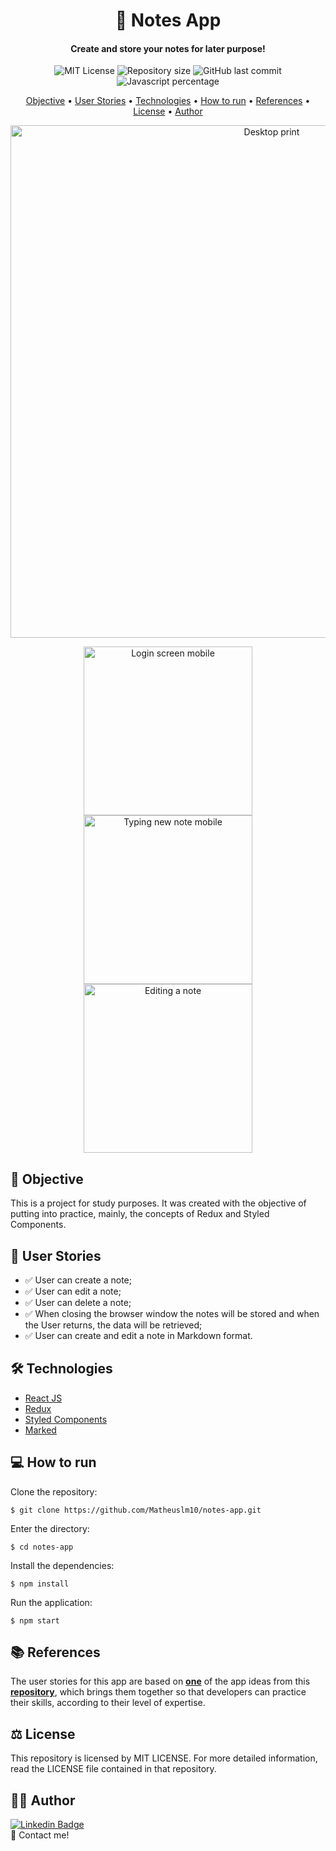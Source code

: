 <h1 align="center">
    &#128221; Notes App    
</h1>
<h4 align="center">
  Create and store your notes for later purpose!
</h4>

<p align="center">
  <img alt="MIT License" src="https://img.shields.io/github/license/Matheuslm10/notes-app?style=plastic">

  <img alt="Repository size" src="https://img.shields.io/github/repo-size/Matheuslm10/notes-app?style=plastic">

  <img alt="GitHub last commit" src="https://img.shields.io/github/last-commit/Matheuslm10/notes-app?style=plastic">

  <img alt="Javascript percentage" src="https://img.shields.io/github/languages/top/Matheuslm10/notes-app?style=plastic">    
</p>

<p align="center">
 <a href="#dart-objective">Objective</a> •
 <a href="#thought_balloon-user-stories">User Stories</a> • 
 <a href="#hammer_and_wrench-technologies">Technologies</a> • 
 <a href="#computer-how-to-run">How to run</a> • 
 <a href="#books-references">References</a> • 
 <a href="#balance_scale-license">License</a> • 
 <a href="#man_technologist-author">Author</a>
</p>

<p align="center">
  <img width="820" alt="Desktop print" src="https://user-images.githubusercontent.com/17602947/114485157-7189d900-9bd9-11eb-9c35-1a10a7cfd9f5.png">
</p>

<p align="center">
  <img width="270" alt="Login screen mobile" src="https://user-images.githubusercontent.com/17602947/114484728-b95c3080-9bd8-11eb-9122-d0c37b156bd5.png"> 
  <img width="270" alt="Typing new note mobile" src="https://user-images.githubusercontent.com/17602947/114484733-bc572100-9bd8-11eb-88d5-0bc4b2b0b486.png">
  <img width="270" alt="Editing a note" src="https://user-images.githubusercontent.com/17602947/114484735-beb97b00-9bd8-11eb-9b14-4328c582b53b.png">
</p>

## :dart: Objective

This is a project for study purposes. It was created with the objective of putting into practice, mainly, the concepts of Redux and Styled Components.

## :thought_balloon: User Stories

- :white_check_mark: User can create a note;
- :white_check_mark: User can edit a note;
- :white_check_mark: User can delete a note;
- :white_check_mark: When closing the browser window the notes will be stored and when the User returns, the data will be retrieved;
- :white_check_mark: User can create and edit a note in Markdown format.

## :hammer_and_wrench: Technologies

- [React JS](https://reactjs.org/)
- [Redux](https://redux.js.org/)
- [Styled Components](https://www.styled-components.com/)
- [Marked](https://github.com/markedjs/marked)

## :computer: How to run

Clone the repository:

```
$ git clone https://github.com/Matheuslm10/notes-app.git
```

Enter the directory:

```
$ cd notes-app
```

Install the dependencies:

```
$ npm install
```

Run the application:

```
$ npm start
```

## :books: References

The user stories for this app are based on [**one**](https://github.com/florinpop17/app-ideas/blob/master/Projects/1-Beginner/Notes-App.md) of the app ideas from this [**repository**](https://github.com/florinpop17/app-ideas), which brings them together so that developers can practice their skills, according to their level of expertise.

## :balance_scale: License

This repository is licensed by MIT LICENSE. For more detailed information, read the LICENSE file contained in that repository.

## :man_technologist: Author

[![Linkedin Badge](https://img.shields.io/badge/-Matheus_Machado-blue?style=flat-square&logo=Linkedin&logoColor=white)](https://www.linkedin.com/in/matheusmachado-dev/)  
:wave: Contact me!
